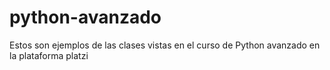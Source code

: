 # python-avanzado
Estos son ejemplos de las clases vistas en el curso de Python avanzado en la plataforma platzi
